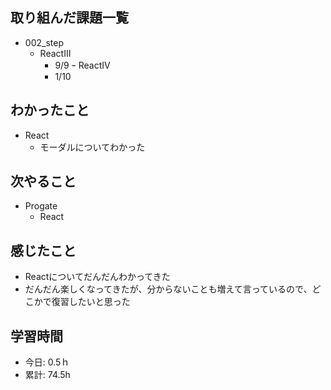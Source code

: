 ## 取り組んだ課題一覧
- 002_step
  - ReactⅢ
    - 9/9
  ｰ ReactⅣ
    - 1/10

   
## わかったこと
- React
  - モーダルについてわかった
 
## 次やること
- Progate
  - React
    
## 感じたこと
- Reactについてだんだんわかってきた
- だんだん楽しくなってきたが、分からないことも増えて言っているので、どこかで復習したいと思った
  
## 学習時間
- 今日: 0.5ｈ
- 累計: 74.5h
